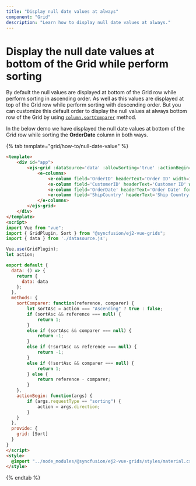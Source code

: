 ```yaml
---
title: "Display null date values at always"
component: "Grid"
description: "Learn how to display null date values at always."
---
```


# Display the null date values at bottom of the Grid while perform sorting

By default the null values are displayed at bottom of the Grid row while perform sorting in ascending order. As well as this values are displayed at top of the Grid row while perform sorting with descending order. But you can customize this default order to display the null values at always bottom row of the Grid by using [`column.sortComparer`](../../api/grid/column/#sortcomparer) method.

In the below demo we have displayed the null date values at bottom of the Grid row while sorting the **OrderDate** column in both ways.

{% tab template="grid/how-to/null-date-value" %}

```html
<template>
    <div id="app">
        <ejs-grid :dataSource='data' :allowSorting='true' :actionBegin='actionBegin'>
            <e-columns>
                <e-column field='OrderID' headerText='Order ID' width=100></e-column>
                <e-column field='CustomerID' headerText='Customer ID' width=120></e-column>
                <e-column field='OrderDate' headerText='Order Date' format='yMd'  :sortComparer='sortComparer' width=120></e-column>
                <e-column field='ShipCountry' headerText='Ship Country' width=150></e-column>
            </e-columns>
        </ejs-grid>
    </div>
</template>
<script>
import Vue from "vue";
import { GridPlugin, Sort } from "@syncfusion/ej2-vue-grids";
import { data } from './datasource.js';

Vue.use(GridPlugin);
let action;

export default {
  data: () => {
    return {
      data: data
    };
  },
  methods: {
    sortComparer: function(reference, comparer) {
        let sortAsc = action === "Ascending" ? true : false;
        if (sortAsc && reference === null) {
            return 1;
        }
        else if (sortAsc && comparer === null) {
            return -1;
        }
        else if (!sortAsc && reference === null) {
            return -1;
        }
        else if (!sortAsc && comparer === null) {
            return 1;
        } else {
            return reference - comparer;
        }
    },
    actionBegin: function(args) {
        if (args.requestType == "sorting") {
            action = args.direction;
        }
    }
  },
  provide: {
    grid: [Sort]
  }
}
</script>
<style>
  @import "../node_modules/@syncfusion/ej2-vue-grids/styles/material.css";
</style>
```

{% endtab %}
